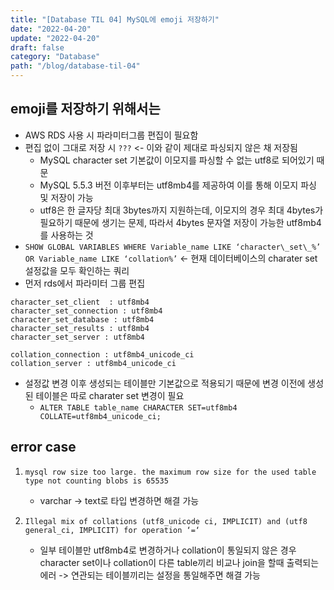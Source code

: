 ```yaml
---
title: "[Database TIL 04] MySQL에 emoji 저장하기"
date: "2022-04-20"
update: "2022-04-20"
draft: false
category: "Database"
path: "/blog/database-til-04"
---
```


## emoji를 저장하기 위해서는
- AWS RDS 사용 시 파라미터그룹 편집이 필요함
- 편집 없이 그대로 저장 시 `???` <- 이와 같이 제대로 파싱되지 않은 채 저장됨
	- MySQL character set 기본값이 이모지를 파싱할 수 없는 utf8로 되어있기 때문
	- MySQL 5.5.3 버전 이후부터는 utf8mb4를 제공하여 이를 통해 이모지 파싱 및 저장이 가능
	- utf8은 한 글자당 최대 3bytes까지 지원하는데, 이모지의 경우 최대 4bytes가 필요하기 때문에 생기는 문제, 따라서 4bytes 문자열 저장이 가능한 utf8mb4를 사용하는 것
- `SHOW GLOBAL VARIABLES WHERE Variable_name LIKE ‘character\_set\_%’ OR Variable_name LIKE ‘collation%’`  <- 현재 데이터베이스의 charater set 설정값을 모두 확인하는 쿼리
- 먼저 rds에서 파라미터 그룹 편집
```
character_set_client  : utf8mb4
character_set_connection : utf8mb4
character_set_database : utf8mb4
character_set_results : utf8mb4
character_set_server : utf8mb4

collation_connection : utf8mb4_unicode_ci
collation_server : utf8mb4_unicode_ci
```
- 설정값 변경 이후 생성되는 테이블만 기본값으로 적용되기 때문에 변경 이전에 생성된 테이블은 따로 charater set 변경이 필요
	- `ALTER TABLE table_name CHARACTER SET=utf8mb4 COLLATE=utf8mb4_unicode_ci;`


## error case
1. `mysql row size too large. the maximum row size for the used table type not counting blobs is 65535`
	- varchar -> text로 타입 변경하면 해결 가능

2. `Illegal mix of collations (utf8_unicode ci, IMPLICIT) and (utf8 general_ci, IMPLICIT) for operation ‘=‘`
	- 일부 테이블만 utf8mb4로 변경하거나 collation이 통일되지 않은 경우 character set이나 collation이 다른 table끼리 비교나 join을 할때 출력되는 에러 -> 연관되는 테이블끼리는 설정을 통일해주면 해결 가능